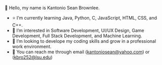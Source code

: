 👋 Hello, my name is Kantonio Sean Brownlee.
- :star: I’m currently learning Java, Python, C, JavaScript, HTML, CSS, and C++.
- :eyes: I’m interested in Software Development, UI/UX Design, Game Development, Full Stack Development, and Machine Learning.
- :thought_balloon: I’m looking to develope my coding skills and grow in a professional work environment.
- :love_letter: You can reach me through email (kantoniosean@yahoo.com) or (kbro252@lsu.edu)
